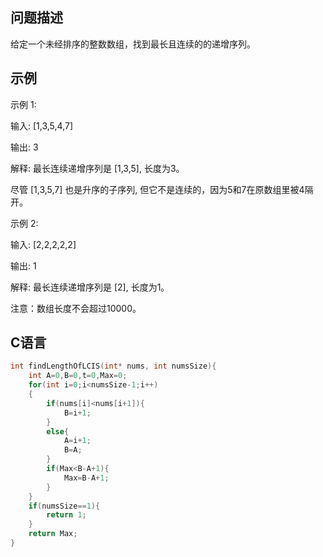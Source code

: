 问题描述
----------------
给定一个未经排序的整数数组，找到最长且连续的的递增序列。

示例
----------------
示例 1:

输入: [1,3,5,4,7]

输出: 3

解释: 最长连续递增序列是 [1,3,5], 长度为3。

尽管 [1,3,5,7] 也是升序的子序列, 但它不是连续的，因为5和7在原数组里被4隔开。 

示例 2:

输入: [2,2,2,2,2]

输出: 1

解释: 最长连续递增序列是 [2], 长度为1。

注意：数组长度不会超过10000。

C语言
-----------------------
```C
int findLengthOfLCIS(int* nums, int numsSize){
    int A=0,B=0,t=0,Max=0;
    for(int i=0;i<numsSize-1;i++)
    {
        if(nums[i]<nums[i+1]){
            B=i+1;
        }
        else{
            A=i+1;
            B=A;
        }
        if(Max<B-A+1){
            Max=B-A+1;
        }
    }
    if(numsSize==1){
        return 1;
    }
    return Max;
}
